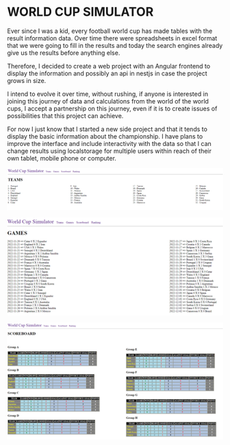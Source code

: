 # WORLD CUP SIMULATOR

Ever since I was a kid, every football world cup has made tables with the result information data. Over time there were spreadsheets in excel format that we were going to fill in the results and today the search engines already give us the results before anything else.

Therefore, I decided to create a web project with an Angular frontend to display the information and possibly an api in nestjs in case the project grows in size.

I intend to evolve it over time, without rushing, if anyone is interested in joining this journey of data and calculations from the world of the world cups, I accept a partnership on this journey, even if it is to create issues of possibilities that this project can achieve.

For now I just know that I started a new side project and that it tends to display the basic information about the championship. I have plans to improve the interface and include interactivity with the data so that I can change results using localstorage for multiple users within reach of their own tablet, mobile phone or computer.

![This is an image](/frontend/src/assets/images/screenshots/wcs-teams.png)

![This is an image](/frontend/src/assets/images/screenshots/wcs-games.png)

![This is an image](/frontend/src/assets/images/screenshots/wcs-scoreboard.png)
